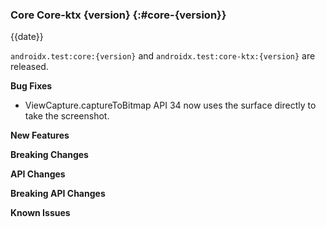 ### Core Core-ktx {version} {:#core-{version}}

{{date}}

`androidx.test:core:{version}` and `androidx.test:core-ktx:{version}` are released.

**Bug Fixes**

* ViewCapture.captureToBitmap API 34 now uses the surface directly to take the screenshot.

**New Features**

**Breaking Changes**

**API Changes**

**Breaking API Changes**

**Known Issues**
